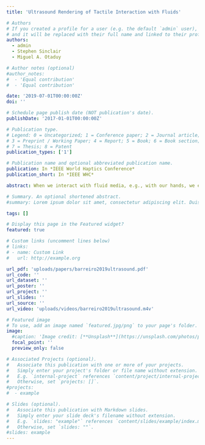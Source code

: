 ```yaml
---
title: 'Ultrasound Rendering of Tactile Interaction with Fluids'

# Authors
# If you created a profile for a user (e.g. the default `admin` user), write the username (folder name) here
# and it will be replaced with their full name and linked to their profile.
authors:
  - admin
  - Stephen Sinclair
  - Miguel A. Otaduy

# Author notes (optional)
#author_notes:
#  - 'Equal contribution'
#  - 'Equal contribution'

date: '2019-07-01T00:00:00Z'
doi: ''

# Schedule page publish date (NOT publication's date).
publishDate: '2017-01-01T00:00:00Z'

# Publication type.
# Legend: 0 = Uncategorized; 1 = Conference paper; 2 = Journal article;
# 3 = Preprint / Working Paper; 4 = Report; 5 = Book; 6 = Book section;
# 7 = Thesis; 8 = Patent
publication_types: ['1']

# Publication name and optional abbreviated publication name.
publication: In *IEEE World Haptics Conference*
publication_short: In *IEEE WHC*

abstract: When we interact with fluid media, e.g., with our hands, we experience a spatially and temporally varying pressure field on our skin, which depends on the density and viscosity of the fluid, as well as the relative motion between our hands and the surrounding flow. Ultrasound phased arrays stimulate skin in mid air by controlling pressure waves at particular spatial locations. In this work, we explore the connection between the pressure-based stimulation of ultrasound haptics and the actual pressure field experienced when interacting with fluid media, to devise a novel algorithm for ultrasound-based rendering of tactile interaction with fluids. Our algorithm extracts the target pressure field on a virtual hand from an interactive fluid simulation, and formulates the computation of the rendered pressure as an optimization problem. We have designed an efficient solver for this optimization problem, and we show results of interactive experiments with several fluid simulations.

# Summary. An optional shortened abstract.
#summary: Lorem ipsum dolor sit amet, consectetur adipiscing elit. Duis posuere tellus ac convallis placerat. Proin tincidunt magna sed ex sollicitudin condimentum.

tags: []

# Display this page in the Featured widget?
featured: true

# Custom links (uncomment lines below)
# links:
# - name: Custom Link
#   url: http://example.org

url_pdf: 'uploads/papers/barreiro2019ultrasound.pdf'
url_code: ''
url_dataset: ''
url_poster: ''
url_project: ''
url_slides: ''
url_source: ''
url_video: 'uploads/videos/barreiro2019ultrasound.m4v'

# Featured image
# To use, add an image named `featured.jpg/png` to your page's folder.
image:
  #caption: 'Image credit: [**Unsplash**](https://unsplash.com/photos/pLCdAaMFLTE)'
  focal_point: ''
  preview_only: false

# Associated Projects (optional).
#   Associate this publication with one or more of your projects.
#   Simply enter your project's folder or file name without extension.
#   E.g. `internal-project` references `content/project/internal-project/index.md`.
#   Otherwise, set `projects: []`.
#projects:
#  - example

# Slides (optional).
#   Associate this publication with Markdown slides.
#   Simply enter your slide deck's filename without extension.
#   E.g. `slides: "example"` references `content/slides/example/index.md`.
#   Otherwise, set `slides: ""`.
#slides: example
---
```

